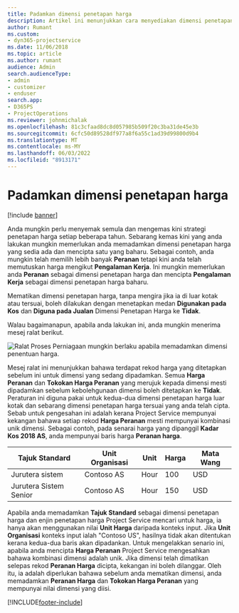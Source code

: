 ```yaml
---
title: Padamkan dimensi penetapan harga
description: Artikel ini menunjukkan cara menyediakan dimensi penetapan harga dalam penyelesaian Project Service.
author: Rumant
ms.custom:
- dyn365-projectservice
ms.date: 11/06/2018
ms.topic: article
ms.author: rumant
audience: Admin
search.audienceType:
- admin
- customizer
- enduser
search.app:
- D365PS
- ProjectOperations
ms.reviewer: johnmichalak
ms.openlocfilehash: 81c3cfaad8dc8d057985b509f20c3ba31de45e3b
ms.sourcegitcommit: 6cfc50d89528df977a8f6a55c1ad39d99800d9b4
ms.translationtype: MT
ms.contentlocale: ms-MY
ms.lasthandoff: 06/03/2022
ms.locfileid: "8913171"
---
```

# <a name="turn-off-a-pricing-dimension"></a>Padamkan dimensi penetapan harga

[!include [banner](../includes/psa-now-project-operations.md)]

Anda mungkin perlu menyemak semula dan mengemas kini strategi penetapan harga setiap beberapa tahun. Sebarang kemas kini yang anda lakukan mungkin memerlukan anda memadamkan dimensi penetapan harga yang sedia ada dan mencipta satu yang baharu. Sebagai contoh, anda mungkin telah memilih lebih banyak **Peranan** tetapi kini anda telah memutuskan harga mengikut **Pengalaman Kerja**. Ini mungkin memerlukan anda **Peranan** sebagai dimensi penetapan harga dan mencipta **Pengalaman Kerja** sebagai dimensi penetapan harga baharu. 

Mematikan dimensi penetapan harga, tanpa mengira jika ia di luar kotak atau tersuai, boleh dilakukan dengan menetapkan medan **Digunakan pada Kos** dan **Diguna pada Jualan** Dimensi Penetapan Harga ke **Tidak**.

Walau bagaimanapun, apabila anda lakukan ini, anda mungkin menerima mesej ralat berikut.

![Ralat Proses Perniagaan mungkin berlaku apabila memadamkan dimensi penentuan harga.](media/Business-Process-Error.png)


Mesej ralat ini menunjukkan bahawa terdapat rekod harga yang ditetapkan sebelum ini untuk dimensi yang sedang dipadamkan. Semua **Harga Peranan** dan **Tokokan Harga Peranan** yang merujuk kepada dimensi mesti dipadamkan sebelum kebolehgunaan dimensi boleh ditetapkan ke **Tidak**. Peraturan ini diguna pakai untuk kedua-dua dimensi penetapan harga luar kotak dan sebarang dimensi penetapan harga tersuai yang anda telah cipta. Sebab untuk pengesahan ini adalah kerana Project Service mempunyai kekangan bahawa setiap rekod **Harga Peranan** mesti mempunyai kombinasi unik dimensi. Sebagai contoh, pada senarai harga yang dipanggil **Kadar Kos 2018 AS**, anda mempunyai baris harga **Peranan harga**. 

| Tajuk Standard         | Unit Organisasi    |Unit   |Harga  |Mata Wang  |
| -----------------------|-------------|-------|-------|----------|
| Jurutera sistem|Contoso AS|Hour| 100|USD|
| Jurutera Sistem Senior|Contoso AS|Hour| 150| USD|


Apabila anda memadamkan **Tajuk Standard** sebagai dimensi penetapan harga dan enjin penetapan harga Project Service mencari untuk harga, ia hanya akan menggunakan nilai **Unit Harga** daripada konteks input. Jika **Unit Organisasi** konteks input ialah "Contoso US", hasilnya tidak akan ditentukan kerana kedua-dua baris akan dipadankan. Untuk mengelakkan senario ini, apabila anda mencipta **Harga Peranan** Project Service mengesahkan bahawa kombinasi dimensi adalah unik. Jika dimensi telah dimatikan selepas rekod **Peranan Harga** dicipta, kekangan ini boleh dilanggar. Oleh itu, ia adalah diperlukan bahawa sebelum anda mematikan dimensi, anda memadamkan **Peranan Harga** dan **Tokokan Harga Peranan** yang mempunyai nilai dimensi yang diisi.



[!INCLUDE[footer-include](../includes/footer-banner.md)]
